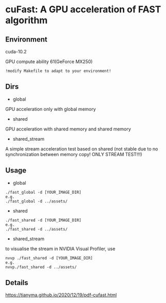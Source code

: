 # cuFast: A GPU acceleration of FAST algorithm

## Environment
cuda-10.2

GPU compute ability 61(GeForce MX250)

`
!modify Makefile to adapt to your environment!
`
## Dirs

- global

GPU acceleration only with global memory
- shared

GPU acceleration with shared memory and shared memory
- shared_stream

A simple stream acceleration test based on shared (not stable due to no synchronization between memory copy! ONLY STREAM TEST!!!)

## Usage

- global   

```
./fast_global -d [YOUR_IMAGE_DIR] 
e.g.
./fast_global -d ../assets/
```
- shared 

```
./fast_shared -d [YOUR_IMAGE_DIR] 
e.g.
./fast_shared -d ../assets/
```
- shared_stream 

to visualise the stream in NVIDIA Visual Profiler, use

```
nvvp ./fast_shared -d [YOUR_IMAGE_DIR] 
e.g.
nvvp./fast_shared -d ../assets/
```

## Details
https://tianyma.github.io/2020/12/19/pdf-cufast.html
